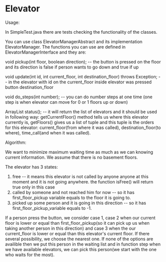 # Elevator

Usage:

In SimpleTest.java there are tests checking the functionality of the classes.

You can use class ElevatorManagerAbstract and its implementation ElevatorManager. The functions you can use are defined in ElevatorManagerInterface and they are:

void pickup(int floor, boolean direction); -- the button is pressed on the floor and its direction is false if person wants to go down and true if up

void update(int id, int current_floor, int destination_floor) throws Exception; -- in the elevator with id on the current_floor inside elevator was pressed button destination_floor

void do_steps(int number); -- you can do number steps at one time (one step is when elevator can move for 0 or 1 floors up or down)

ArrayList<Elevator> status(); -- it will return the list of elevators and it should be used in following way: getCurrentFloor() method tells us where this elevator currently is, getFloors() gives us a list of tuple and this tuple is the orders for this elevator: current_floor(from where it was called), destination_floor(to where), time_call(and when it was called).

Algorithm:

We want to minimize maximum waiting time as much as we can knowing current information. We assume that there is no basement floors.

The elevator has 3 states: 

1. free -- it means this elevator is not called by anyone anyone at this moment and it is not going anywhere. the function isFree() will return true only in this case
2. called by someone and not reached him for now -- so it has first_floor_pickup variable equals to the floor it is going to.
3. picked up some person and it is going in this direction -- so it has first_floor_pickup_variable equals to -1.

If a person press the button, we consider case 1, case 2 when our current floor is lower or equal than first_floor_pickup(so it can pick up us when taking another person in this direction) and case 3 when the our current_floor is lower or equal than this elevator's current floor. If there several possibility, we choose the nearest one. If none of the options are availible then we put this person in the waiting list and in function step when we have available elevators, we can pick this person(we start with the one who waits for the most).
